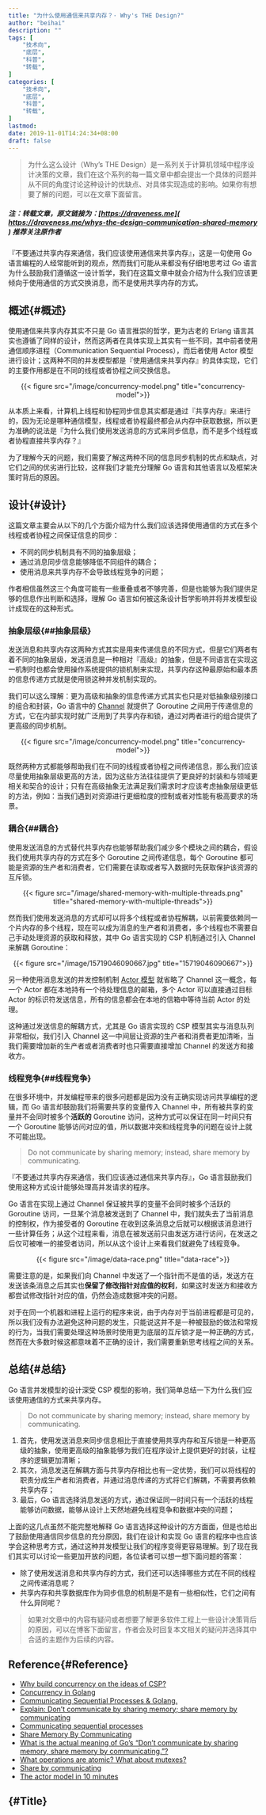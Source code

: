 ```yaml
---
title: "为什么使用通信来共享内存？· Why's THE Design?"
author: "beihai"
description: ""
tags: [
    "技术向",
    "底层",
    "科普",
	"转载",
]
categories: [
    "技术向",
    "底层",
    "科普",
	"转载",
]
lastmod: 
date: 2019-11-01T14:24:34+08:00
draft: false
---
```


> 为什么这么设计（Why’s THE Design）是一系列关于计算机领域中程序设计决策的文章，我们在这个系列的每一篇文章中都会提出一个具体的问题并从不同的角度讨论这种设计的优缺点、对具体实现造成的影响。如果你有想要了解的问题，可以在文章下面留言。

<!--more-->

##### **注：转载文章，原文链接为：[https://draveness.me]( https://draveness.me/whys-the-design-communication-shared-memory ) 推荐关注原作者**

 『不要通过共享内存来通信，我们应该使用通信来共享内存』，这是一句使用 Go 语言编程的人经常能听到的观点，然而我们可能从来都没有仔细地思考过 Go 语言为什么鼓励我们遵循这一设计哲学，我们在这篇文章中就会介绍为什么我们应该更倾向于使用通信的方式交换消息，而不是使用共享内存的方式。 

## 概述{#概述}

使用通信来共享内存其实不只是 Go 语言推崇的哲学，更为古老的 Erlang 语言其实也遵循了同样的设计，然而这两者在具体实现上其实有一些不同，其中前者使用通信顺序进程（Communication Sequential Process），而后者使用 Actor 模型进行设计；这两种不同的并发模型都是『使用通信来共享内存』的具体实现，它们的主要作用都是在不同的线程或者协程之间交换信息。

<div align="center">{{< figure src="/image/concurrency-model.png" title="concurrency-model">}}</div>

从本质上来看，计算机上线程和协程同步信息其实都是通过『共享内存』来进行的，因为无论是哪种通信模型，线程或者协程最终都会从内存中获取数据，所以更为准确的说法是『为什么我们使用发送消息的方式来同步信息，而不是多个线程或者协程直接共享内存？』

为了理解今天的问题，我们需要了解这两种不同的信息同步机制的优点和缺点，对它们之间的优劣进行比较，这样我们才能充分理解 Go 语言和其他语言以及框架决策时背后的原因。

## 设计{#设计}

这篇文章主要会从以下的几个方面介绍为什么我们应该选择使用通信的方式在多个线程或者协程之间保证信息的同步：

- 不同的同步机制具有不同的抽象层级；
- 通过消息同步信息能够降低不同组件的耦合；
- 使用消息来共享内存不会导致线程竞争的问题；

作者相信虽然这三个角度可能有一些重叠或者不够完善，但是也能够为我们提供足够的信息作出判断和选择，理解 Go 语言如何被这条设计哲学影响并将并发模型设计成现在的这种形式。

### 抽象层级{##抽象层级}

发送消息和共享内存这两种方式其实是用来传递信息的不同方式，但是它们两者有着不同的抽象层级，发送消息是一种相对『高级』的抽象，但是不同语言在实现这一机制时也都会使用操作系统提供的锁机制来实现，共享内存这种最原始和最本质的信息传递方式就是使用锁这种并发机制实现的。

我们可以这么理解：更为高级和抽象的信息传递方式其实也只是对低抽象级别接口的组合和封装，Go 语言中的 [Channel](https://draveness.me/golang/concurrency/golang-channel.html) 就提供了 Goroutine 之间用于传递信息的方式，它在内部实现时就广泛用到了共享内存和锁，通过对两者进行的组合提供了更高级的同步机制。

<div align="center">{{< figure src="/image/concurrency-model.png" title="concurrency-model">}}</div>

既然两种方式都能够帮助我们在不同的线程或者协程之间传递信息，那么我们应该尽量使用抽象层级更高的方法，因为这些方法往往提供了更良好的封装和与领域更相关和契合的设计；只有在高级抽象无法满足我们需求时才应该考虑抽象层级更低的方法，例如：当我们遇到对资源进行更细粒度的控制或者对性能有极高要求的场景。

### 耦合{##耦合}

使用发送消息的方式替代共享内存也能够帮助我们减少多个模块之间的耦合，假设我们使用共享内存的方式在多个 Goroutine 之间传递信息，每个 Goroutine 都可能是资源的生产者和消费者，它们需要在读取或者写入数据时先获取保护该资源的互斥锁。

<div align="center">{{< figure src="/image/shared-memory-with-multiple-threads.png" title="shared-memory-with-multiple-threads">}}</div>

然而我们使用发送消息的方式却可以将多个线程或者协程解耦，以前需要依赖同一个片内存的多个线程，现在可以成为消息的生产者和消费者，多个线程也不需要自己手动处理资源的获取和释放，其中 Go 语言实现的 CSP 机制通过引入 Channel 来解耦 Goroutine：

<div align="center">{{< figure src="/image/15719046090667.jpg" title="15719046090667">}}</div>

另一种使用消息发送的并发控制机制 [Actor 模型](https://en.wikipedia.org/wiki/Actor_model) 就省略了 Channel 这一概念，每一个 Actor 都在本地持有一个待处理信息的邮箱，多个 Actor 可以直接通过目标 Actor 的标识符发送信息，所有的信息都会在本地的信箱中等待当前 Actor 的处理。

这种通过发送信息的解耦方式，尤其是 Go 语言实现的 CSP 模型其实与消息队列非常相似，我们引入 Channel 这一中间层让资源的生产者和消费者更加清晰，当我们需要增加新的生产者或者消费者时也只需要直接增加 Channel 的发送方和接收方。

### 线程竞争{##线程竞争}

在很多环境中，并发编程带来的很多问题都是因为没有正确实现访问共享编程的逻辑，而 Go 语言却鼓励我们将需要共享的变量传入 Channel 中，所有被共享的变量并不会同时被多个**活跃的** Goroutine 访问，这种方式可以保证在同一时间只有一个 Goroutine 能够访问对应的值，所以数据冲突和线程竞争的问题在设计上就不可能出现。

> Do not communicate by sharing memory; instead, share memory by communicating.

『不要通过共享内存来通信，我们应该通过通信来共享内存』，Go 语言鼓励我们使用这种方式设计能够处理高并发请求的程序。

Go 语言在实现上通过 Channel 保证被共享的变量不会同时被多个活跃的 Goroutine 访问，一旦某个消息被发送到了 Channel 中，我们就失去了当前消息的控制权，作为接受者的 Goroutine 在收到这条消息之后就可以根据该消息进行一些计算任务；从这个过程来看，消息在被发送前只由发送方进行访问，在发送之后仅可被唯一的接受者访问，所以从这个设计上来看我们就避免了线程竞争。

<div align="center">{{< figure src="/image/data-race.png" title="data-race">}}</div>

需要注意的是，如果我们向 Channel 中发送了一个指针而不是值的话，发送方在发送该条消息之后其实也**保留了修改指针对应值的权利**，如果这时发送方和接收方都尝试修改指针对应的值，仍然会造成数据冲突的问题。

对于在同一个机器和进程上运行的程序来说，由于内存对于当前进程都是可见的，所以我们没有办法避免这种问题的发生，只能说这并不是一种被鼓励的做法和常规的行为，当我们需要处理这种场景时使用更为底层的互斥锁才是一种正确的方式，然而在大多数时候这都意味着不正确的设计，我们需要重新思考线程之间的关系。

## 总结{#总结}

Go 语言并发模型的设计深受 CSP 模型的影响，我们简单总结一下为什么我们应该使用通信的方式来共享内存。

> Do not communicate by sharing memory; instead, share memory by communicating.

1. 首先，使用发送消息来同步信息相比于直接使用共享内存和互斥锁是一种更高级的抽象，使用更高级的抽象能够为我们在程序设计上提供更好的封装，让程序的逻辑更加清晰；
2. 其次，消息发送在解耦方面与共享内存相比也有一定优势，我们可以将线程的职责分成生产者和消费者，并通过消息传递的方式将它们解耦，不需要再依赖共享内存；
3. 最后，Go 语言选择消息发送的方式，通过保证同一时间只有一个活跃的线程能够访问数据，能够从设计上天然地避免线程竞争和数据冲突的问题；

上面的这几点虽然不能完整地解释 Go 语言选择这种设计的方方面面，但是也给出了鼓励使用通信同步信息的充分原因，我们在设计和实现 Go 语言的程序中也应该学会这种思考方式，通过这种并发模型让我们的程序变得更容易理解。到了现在我们其实可以讨论一些更加开放的问题，各位读者可以想一想下面问题的答案：

- 除了使用发送消息和共享内存的方式，我们还可以选择哪些方式在不同的线程之间传递消息呢？
- 共享内存和共享数据库作为同步信息的机制是不是有一些相似性，它们之间有什么异同呢？

> 如果对文章中的内容有疑问或者想要了解更多软件工程上一些设计决策背后的原因，可以在博客下面留言，作者会及时回复本文相关的疑问并选择其中合适的主题作为后续的内容。

## Reference{#Reference}

- [Why build concurrency on the ideas of CSP?](https://golang.org/doc/faq#csp)
- [Concurrency in Golang](http://www.minaandrawos.com/2015/12/06/concurrency-in-golang/)
- [Communicating Sequential Processes & Golang.](https://medium.com/@niteshagarwal_/communicating-sequential-processes-golang-a3d6d5d4b25e)
- [Explain: Don’t communicate by sharing memory; share memory by communicating](https://stackoverflow.com/questions/36391421/explain-dont-communicate-by-sharing-memory-share-memory-by-communicating)
- [Communicating sequential processes](https://en.wikipedia.org/wiki/Communicating_sequential_processes)
- [Share Memory By Communicating](https://blog.golang.org/share-memory-by-communicating)
- [What is the actual meaning of Go’s “Don’t communicate by sharing memory, share memory by communicating.”?](https://www.quora.com/What-is-the-actual-meaning-of-Gos-Dont-communicate-by-sharing-memory-share-memory-by-communicating)
- [What operations are atomic? What about mutexes?](https://golang.org/doc/faq#What_operations_are_atomic_What_about_mutexes)
- [Share by communicating](https://golang.org/doc/effective_go.html#sharing)
- [The actor model in 10 minutes](https://www.brianstorti.com/the-actor-model/)

## {#Title}

